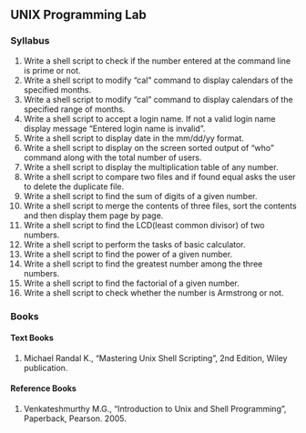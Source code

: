 ## UNIX Programming Lab

### Syllabus

1. Write a shell script to check if the number entered at the command line is prime or not.
2. Write a shell script to modify “cal” command to display calendars of the specified months.
3. Write a shell script to modify “cal” command to display calendars of the specified range of months.
4. Write a shell script to accept a login name. If not a valid login name display message “Entered login
     name is invalid”.
5. Write a shell script to display date in the mm/dd/yy format.
6. Write a shell script to display on the screen sorted output of “who” command along with the total
     number of users.
7. Write a shell script to display the multiplication table of any number.
8. Write a shell script to compare two files and if found equal asks the user to delete the duplicate file.
9. Write a shell script to find the sum of digits of a given number.
10. Write a shell script to merge the contents of three files, sort the contents and then display them page by
      page.
11. Write a shell script to find the LCD(least common divisor) of two numbers.
12. Write a shell script to perform the tasks of basic calculator.
13. Write a shell script to find the power of a given number.
14. Write a shell script to find the greatest number among the three numbers.
15. Write a shell script to find the factorial of a given number.
16. Write a shell script to check whether the number is Armstrong or not.

### Books

#### Text Books

1. Michael Randal K., “Mastering Unix Shell Scripting”, 2nd Edition, Wiley publication.

#### Reference Books

1. Venkateshmurthy M.G., “Introduction to Unix and Shell Programming”, Paperback, Pearson. 2005.
